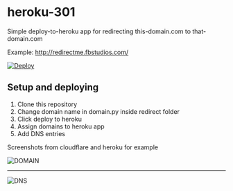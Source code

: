# heroku-301
Simple deploy-to-heroku app for redirecting this-domain.com to that-domain.com

Example: http://redirectme.fbstudios.com/

[![Deploy](https://www.herokucdn.com/deploy/button.svg)](https://www.heroku.com/deploy/?template=https://github.com/FullBoreStudios/heroku-301)

Setup and deploying
------------

 1. Clone this repository
 2. Change domain name in domain.py inside redirect folder
 3. Click deploy to heroku
 4. Assign domains to heroku app
 5. Add DNS entries
 
 Screenshots from cloudflare and heroku for example
 
 ![DOMAIN](https://i.imgur.com/BZ2TzI6.png)
 
 -----
 
 ![DNS](https://i.imgur.com/YWCwwW5.png)


